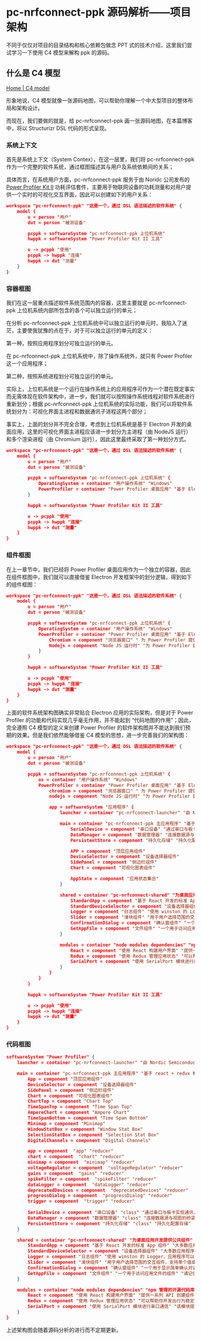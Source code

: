 # pc-nrfconnect-ppk 源码解析——项目架构

不同于仅仅对项目的目录结构和核心依赖包做念 PPT 式的技术介绍，这里我们尝试学习一下使用 C4 模型来解构 ppk 的源码。

## 什么是 C4 模型

[Home | C4 model](https://c4model.com/)

形象地说，C4 模型就像一张源码地图，可以帮助你理解一个中大型项目的整体布局和架构设计。

而现在，我们要做的就是，给 pc-nrfconnect-ppk 画一张源码地图，在本篇博客中，将以 Structurizr DSL 代码的形式呈现。

### 系统上下文

首先是系统上下文（System Contex），在这一层里，我们将 pc-nrfconnect-ppk 作为一个完整的软件系统，通过框图描述其与用户及系统依赖间的关系；

具体而言，在系统用户方面，pc-nrfconnect-ppk 服务于由 Noridc 公司发布的 [Power Profiler Kit II](https://www.nordicsemi.com/-/media/Software-and-other-downloads/Product-Briefs/Translated-versions/12_Power-Profiler-Kit-II-1.0_SC.pdf) 功耗评估套件，主要用于物联网设备的功耗测量和对用户提供一个实时的可视化交互界面，因此可以创建如下的用户关系：

```json
workspace "pc-nrfconnect-ppk" "这是一个，通过 DSL 语法描述的软件系统" {
    model {
        u = person "用户"
        dut = person "被测设备"

        pcppk = softwareSystem "pc-nrfconnect-ppk 上位机系统"
        hwppk = softwareSystem "Power Profiler Kit II 工具"

        u -> pcppk "使用"
        pcppk -> hwppk "连接"
        hwppk -> dut "测量"
    }
}
```

### 容器框图

我们在这一层重点描述软件系统范围内的容器，这里主要就是 pc-nrfconnect-ppk 上位机系统内部所包含的各个可以独立运行的单元；

在分析 pc-nrfconnect-ppk 上位机系统中可以独立运行的单元时，我陷入了迷茫，主要使我犹豫的点在于，对于可以独立运行的单元的定义：

第一种，按照应用程序划分可独立运行的单元。

在 pc-nrfconnect-ppk 上位机系统中，除了操作系统外，就只有 Power Profiler 这一个应用程序；

第二种，按照系统进程划分可独立运行的单元。

实际上，上位机系统是一个运行在操作系统上的应用程序可作为一个潜在既定事实而无需体现在软件架构中，进一步，我们就可以按照操作系统线程对软件系统进行重新划分；根据 pc-nrfconnect-ppk 上位机系统的实际功能，我们可以将软件系统划分为：可视化界面主进程和数据通讯子进程这两个部分；

事实上，上面的划分并不完全合理，考虑到上位机系统是基于 Electron 开发的桌面应用，这里的可视化界面主进程应该进一步划分为主进程（由 NodeJS 运行）和多个渲染进程（由 Chromium 运行），因此这里最终采取了第一种划分方式。

```json
workspace "pc-nrfconnect-ppk" "这是一个，通过 DSL 语法描述的软件系统" {
    model {
        u = person "用户"
        dut = person "被测设备"

        pcppk = softwareSystem "pc-nrfconnect-ppk 上位机系统" {
            OperatingSystem = container "用户操作系统" "Windows"
            PowerProfiler = container "Power Profiler 桌面应用" "基于 Electron 开发框架构建"
        }

        hwppk = softwareSystem "Power Profiler Kit II 工具"

        u -> pcppk "使用"
        pcppk -> hwppk "连接"
        hwppk -> dut "测量"
    }
}
```

### 组件框图

在上一章节中，我们已经将 Power Profiler 桌面应用作为一个独立的容器，因此在组件框图中，我们就可以直接借鉴 Electron 开发框架中的划分逻辑，得到如下的组件框图：

```json
workspace "pc-nrfconnect-ppk" "这是一个，通过 DSL 语法描述的软件系统" {
    model {
        u = person "用户"
        dut = person "被测设备"

        pcppk = softwareSystem "pc-nrfconnect-ppk 上位机系统" {
            OperatingSystem = container "用户操作系统" "Windows"
            PowerProfiler = container "Power Profiler 桌面应用" "基于 Electron 开发框架构建" {
                Chromium = component "浏览器窗口" " 为 Power Profiler 提供渲染引擎" "通过它构建用户界面和多进程支持"
                Nodejs = component "Node JS 运行时" "为 Power Profiler 提供系统访问支持" "包括进程创建、文件读写以及数据通讯"
            }
        }

        hwppk = softwareSystem "Power Profiler Kit II 工具"

        u -> pcppk "使用"
        pcppk -> hwppk "连接"
        hwppk -> dut "测量"
    }
}
```

上面的软件系统架构图确实非常贴合 Electron 应用的实际架构，但是对于 Power Profiler 的功能和代码实现几乎毫无作用，并不能起到 “代码地图的作用”；因此，完全遵照 C4 模型的定义来创建 Power Profiler 的软件架构图并不能达到我们预期的效果。但是我们依然能够借鉴 C4 模型的思想，进一步完善我们的架构图：

```json
workspace "pc-nrfconnect-ppk" "这是一个，通过 DSL 语法描述的软件系统" {
    model {
        u = person "用户"
        dut = person "被测设备"

        pcppk = softwareSystem "pc-nrfconnect-ppk 上位机系统" {
            os = container "用户操作系统" "Windows"
            PowerProfiler = container "Power Profiler 桌面应用" "基于 Electron 开发框架构建" {
                chromium = component "浏览器窗口" " 为 Power Profiler 提供渲染引擎" "通过它构建用户界面和多进程支持"
                nodejs = component "Node JS 运行时" "为 Power Profiler 提供系统访问支持" "包括进程创建、文件读写以及数据通讯"

                app = softwareSystem "应用程序" {
                    launcher = container "pc-nrfconnect-launcher" "由 Nordic Semiconductor 开发的一个支持多种桌面应用程序的跨平台框架" "该框架提供了一个启动器和用于选择设备、导航菜单和日志记录等的通用布局。应用程序可以装饰标准组件并使用内置库来创建最终用户工具。"

                    main = container "pc-nrfconnect-ppk 主应用程序" "基于 react + redux 构建的应用界面和主体功能的实现集合" {
                        SerialDevice = component "串口设备" "通过串口与板卡实现通讯，包含一个单例对象和实现串口通讯的工作者线程"
                        DataManager = component "数据管理器" "连接数据源与视图的桥梁，内部通过一个 DataView 对象实现数据存储"
                        PersistentStore = component "持久化存储" "持久化配置存储"

                        APP = component "顶层应用组件"
                        DeviceSelector = component "设备选择器组件"
                        SidePanel = component "侧边栏组件"
                        Chart = component "可视化图表组件"

                        AppState = component "应用状态集合"
                    }

                    shared = container "pc-nrfconnect-shared" "为桌面应用开发提供公共组件" "包括界面组件、构建脚本、公共配置和测试工具" {
                        StandardApp = component "基于 React 开发的标准 App 组件" "大多数应用程序将使用 App 组件创建其主导出" "它对用户可见，提供一般的应用程序外观"
                        StandardDeviceSelector = component "设备选择器组件" "大多数应用程序都希望向用户显示设备选择器，而此组件是实现此目的的最简单方法" "为应用程序适当地配置它，然后将其传递给 App 组件的 deviceSelect 属性"
                        Logger = component "日志组件" "使用 winston 的 Logger，应用程序可以使用该记录器将日志消息添加到主视图下方的日志中"
                        Slider = component "滑块组件" "用于用户选择范围的交互组件，支持单个值或多个值，对于侧面板中的配置特别有用"
                        ConfirmationDialog = component "确认窗组件" "一个用于显示简单确认对话框的组件"
                        GetAppFile = component "文件组件" "一个用于访问应用文件的组件" "请记住将需要访问的文件包含在应用程序的 files 配置中"
                    }

                    modules = container "node modules dependencies" "npm 管理的开源代码库依赖" {
                        React = component "使用 React 构建用户界面" "提供一系列 API 创建组件系统，帮助构建用户界面和人机交互"
                        Redux = component "使用 Redux 管理应用状态" "可以帮助你开发出行为稳定可预测的、运行于不同的环境（客户端、服务器、原生应用）、易于测试的应用程序"
                        SerialPort = component "使用 SerialPort 模块进行串口通信" "该模块提供了丰富的 API 来处理串口的打开、关闭、读写数据等操作"
                    }
                }
            }
        }

        hwppk = softwareSystem "Power Profiler Kit II 工具"

        u -> pcppk "使用"
        pcppk -> hwppk "连接"
        hwppk -> dut "测量"
    }
}
```

### 代码框图

```json
softwareSystem "Power Profiler" {
    launcher = container "pc-nrfconnect-launcher" "由 Nordic Semiconductor 开发的一个支持多种桌面应用程序的跨平台框架" "该框架提供了一个启动器和用于选择设备、导航菜单和日志记录等的通用布局。应用程序可以装饰标准组件并使用内置库来创建最终用户工具。"

    main = container "pc-nrfconnect-ppk 主应用程序" "基于 react + redux 构建的应用界面和主体功能的实现集合" {
        App = component "顶层应用组件"
        DeviceSelector = component "设备选择器组件"
        SidePanel = component "侧边栏组件"
        Chart = component "可视化图表组件"
        ChartTop = component "Chart Top"
        TimeSpanTop = component "Time Span Top"
        AmpereChart = component "Ampere Chart"
        TimeSpanBottom = component "Time Span Bottom"
        Minimap = component "Minimap"
        WindowStatBox = component "Window Stat Box"
        SelectionStatBox = component "Selection Stat Box"
        DigitalChannels = component "Digital Channels"

        app = component  "app" "reducer"
        chart = component  "chart" "reducer"
        minimap = component  "minimap" "reducer"
        voltageRegulator = component  "voltageRegulator" "reducer"
        gains = component  "gains" "reducer"
        spikeFilter = component  "spikeFilter" "reducer"
        dataLogger = component  "dataLogger" "reducer"
        deprecatedDevices = component  "deprecatedDevices" "reducer"
        progressDialog = component  "progressDialog" "reducer"
        trigger = component  "trigger" "reducer"
        
        SerialDevice = component "串口设备" "class" "通过串口与板卡实现通讯，包含一个单例对象和实现串口通讯的工作者线程"
        DataManager = component "数据管理器" "class" "连接数据源与视图的桥梁，内部通过一个 DataView 对象实现数据存储"
        PersistentStore = component "持久化存储" "class" "持久化配置存储"
    }

    shared = container "pc-nrfconnect-shared" "为桌面应用开发提供公共组件" "包括界面组件、构建脚本、公共配置和测试工具" {
        StandardApp = component "基于 React 开发的标准 App 组件" "大多数应用程序将使用 App 组件创建其主导出" "它对用户可见，提供一般的应用程序外观"
        StandardDeviceSelector = component "设备选择器组件" "大多数应用程序都希望向用户显示设备选择器，而此组件是实现此目的的最简单方法" "为应用程序适当地配置它，然后将其传递给 App 组件的 deviceSelect 属性"
        Logger = component "日志组件" "使用 winston 的 Logger，应用程序可以使用该记录器将日志消息添加到主视图下方的日志中"
        Slider = component "滑块组件" "用于用户选择范围的交互组件，支持单个值或多个值，对于侧面板中的配置特别有用"
        ConfirmationDialog = component "确认窗组件" "一个用于显示简单确认对话框的组件"
        GetAppFile = component "文件组件" "一个用于访问应用文件的组件" "请记住将需要访问的文件包含在应用程序的 files 配置中"
    }

    modules = container "node modules dependencies" "npm 管理的开源代码库依赖" {
        React = component "使用 React 构建用户界面" "提供一系列 API 创建组件系统，帮助构建用户界面和人机交互"
        Redux = component "使用 Redux 管理应用状态" "可以帮助你开发出行为稳定可预测的、运行于不同的环境（客户端、服务器、原生应用）、易于测试的应用程序"
        SerialPort = component "使用 SerialPort 模块进行串口通信" "该模块提供了丰富的 API 来处理串口的打开、关闭、读写数据等操作"
    }
}
```

上述架构图会随着源码分析的进行而不定期更新。
